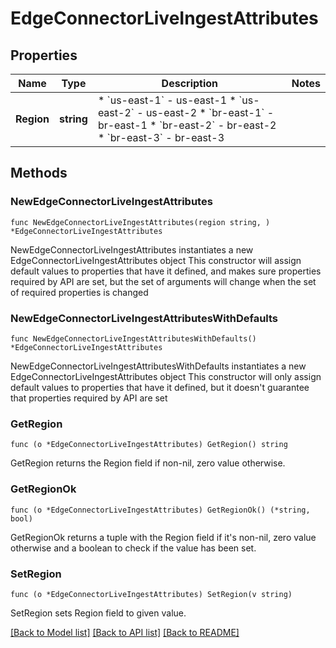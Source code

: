 # EdgeConnectorLiveIngestAttributes

## Properties

Name | Type | Description | Notes
------------ | ------------- | ------------- | -------------
**Region** | **string** | * &#x60;us-east-1&#x60; - us-east-1 * &#x60;us-east-2&#x60; - us-east-2 * &#x60;br-east-1&#x60; - br-east-1 * &#x60;br-east-2&#x60; - br-east-2 * &#x60;br-east-3&#x60; - br-east-3 | 

## Methods

### NewEdgeConnectorLiveIngestAttributes

`func NewEdgeConnectorLiveIngestAttributes(region string, ) *EdgeConnectorLiveIngestAttributes`

NewEdgeConnectorLiveIngestAttributes instantiates a new EdgeConnectorLiveIngestAttributes object
This constructor will assign default values to properties that have it defined,
and makes sure properties required by API are set, but the set of arguments
will change when the set of required properties is changed

### NewEdgeConnectorLiveIngestAttributesWithDefaults

`func NewEdgeConnectorLiveIngestAttributesWithDefaults() *EdgeConnectorLiveIngestAttributes`

NewEdgeConnectorLiveIngestAttributesWithDefaults instantiates a new EdgeConnectorLiveIngestAttributes object
This constructor will only assign default values to properties that have it defined,
but it doesn't guarantee that properties required by API are set

### GetRegion

`func (o *EdgeConnectorLiveIngestAttributes) GetRegion() string`

GetRegion returns the Region field if non-nil, zero value otherwise.

### GetRegionOk

`func (o *EdgeConnectorLiveIngestAttributes) GetRegionOk() (*string, bool)`

GetRegionOk returns a tuple with the Region field if it's non-nil, zero value otherwise
and a boolean to check if the value has been set.

### SetRegion

`func (o *EdgeConnectorLiveIngestAttributes) SetRegion(v string)`

SetRegion sets Region field to given value.



[[Back to Model list]](../README.md#documentation-for-models) [[Back to API list]](../README.md#documentation-for-api-endpoints) [[Back to README]](../README.md)


